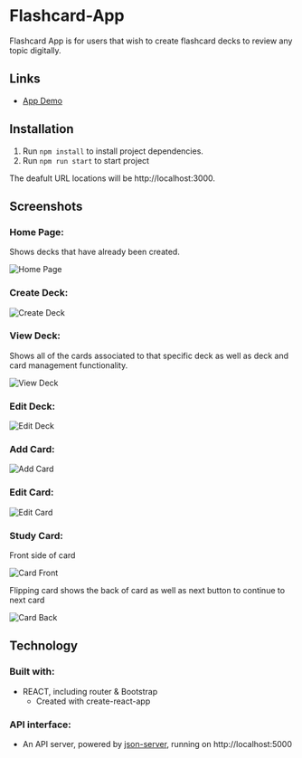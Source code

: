 # Flashcard-App

Flashcard App is for users that wish to create flashcard decks to review any topic digitally.

## Links

* [App Demo]()

## Installation

1. Run `npm install` to install project dependencies.
1. Run `npm run start` to start project

The deafult URL locations will be http://localhost:3000.

## Screenshots

### Home Page:

Shows decks that have already been created.

![Home Page](screenshots/home.png)

### Create Deck:

![Create Deck](screenshots/createDeck.png)

### View Deck:

Shows all of the cards associated to that specific deck as well as deck and card management functionality.

![View Deck](screenshots/viewDeck.png)

### Edit Deck:

![Edit Deck](screenshots/editDeck.png)

### Add Card:

![Add Card](screenshots/addCard.png)

### Edit Card:

![Edit Card](screenshots/editCard.png)

### Study Card:

Front side of card

![Card Front](screenshots/studyDeckCardFront.png)

Flipping card shows the back of card as well as next button to continue to next card

![Card Back](screenshots/studyDeckCardBack.png)

## Technology

### Built with:
* REACT, including router & Bootstrap
  * Created with create-react-app

### API interface:
* An API server, powered by [json-server](https://www.npmjs.com/package/json-server), running on http://localhost:5000
